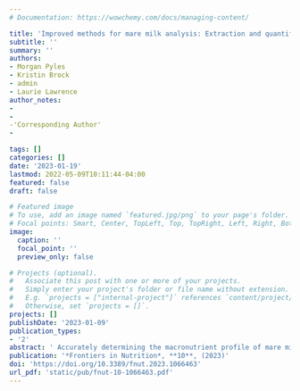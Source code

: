 ```yaml
---
# Documentation: https://wowchemy.com/docs/managing-content/

title: 'Improved methods for mare milk analysis: Extraction and quantification of mare milk carbohydrates and assessment of FTIR-based macronutrient quantification'
subtitle: ''
summary: ''
authors:
- Morgan Pyles
- Kristin Brock
- admin
- Laurie Lawrence
author_notes:
-  
- 
-'Corresponding Author' 
- 

tags: []
categories: []
date: '2023-01-19'
lastmod: 2022-05-09T10:11:44-04:00
featured: false
draft: false

# Featured image
# To use, add an image named `featured.jpg/png` to your page's folder.
# Focal points: Smart, Center, TopLeft, Top, TopRight, Left, Right, BottomLeft, Bottom, BottomRight.
image:
  caption: ''
  focal_point: ''
  preview_only: false

# Projects (optional).
#   Associate this post with one or more of your projects.
#   Simply enter your project's folder or file name without extension.
#   E.g. `projects = ["internal-project"]` references `content/project/deep-learning/index.md`.
#   Otherwise, set `projects = []`.
projects: []
publishDate: '2023-01-09'
publication_types:
- '2'
abstract: ' Accurately determining the macronutrient profile of mare milk is a precursor to studying how milk composition affects foals’ growth and development. This study optimized and validated an extraction and quantification method for mare milk oligosaccharides, which make up a portion of the carbohydrate fraction of mare milk. Mare milk was extracted with chloroform and methanol, and oligosaccharides were selectively isolated from the carbohydrate fraction using porous-graphitized carbon solid-phase-extraction (SPE). Good recovery rates for milk oligosaccharides (between 70 and 100%) were achieved with the optimized method. This study also compared the use of Fourier-Transform infrared (FTIR) spectroscopy versus wet chemistry quantification methods for protein, fat, and lactose. The FTIR method produced statistically equivalent protein contents to the wet chemistry method, along with substantial savings in both analyst time and consumable consumption. FTIR analysis slightly underestimated the fat content of mare milk relative to the official wet chemistry method, with the difference between the methods increasing at higher fat contents. FTIR also overestimated the lactose content of mare milk and appeared to generate “lactose” values that included the milk oligosaccharides and thus represented the total carbohydrate (lactose and milk oligosaccharides) content of mare milk.'
publication: '*Frontiers in Nutrition*, **10**, (2023)'
doi: 'https://doi.org/10.3389/fnut.2023.1066463'
url_pdf: 'static/pub/fnut-10-1066463.pdf'
---
```

